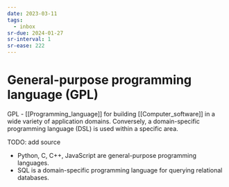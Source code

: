 ```yaml
---
date: 2023-03-11
tags:
  - inbox
sr-due: 2024-01-27
sr-interval: 1
sr-ease: 222
---
```


# General-purpose programming language (GPL)

GPL - [[Programming_language]] for building [[Computer_software]] in a wide
variety of application domains. Conversely, a domain-specific programming
language (DSL) is used within a specific area.

TODO: add source

- Python, C, C++, JavaScript are general-purpose programming languages.
- SQL is a domain-specific programming language for querying relational
  databases.
